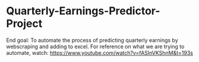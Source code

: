 # Quarterly-Earnings-Predictor-Project

End goal: To automate the process of predicting quarterly earnings by webscraping and adding to excel. 
For reference on what we are trying to automate, watch: https://www.youtube.com/watch?v=fASInVKShnM&t=193s
